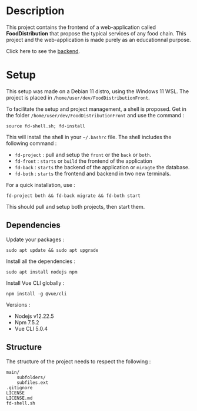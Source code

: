 # Description

This project contains the frontend of a web-application called **FoodDistribution** that propose the typical services of any food chain. This project and the web-application is made purely as an educationnal purpose.

Click here to see the [backend](https://github.com/GregoryHue/FoodDistributionBack).

# Setup

This setup was made on a Debian 11 distro, using the Windows 11 WSL. The project is placed in `/home/user/dev/FoodDistributionFront`.

To facilitate the setup and project management, a shell is proposed. Get in the folder `/home/user/dev/FoodDistributionFront` and use the command :

```
source fd-shell.sh; fd-install
```

This will install the shell in your `~/.bashrc` file. The shell includes the following command :

* `fd-project` : pull and setup the `front` or the `back` or `both`.
* `fd-front` : `starts` or `build` the frontend of the application
* `fd-back` : `starts` the backend of the application or `miragte` the database.
* `fd-both` : `starts` the frontend and backend in two new terminals.

For a quick installation, use :

```
fd-project both && fd-back migrate && fd-both start
```

This should pull and setup both projects, then start them.

## Dependencies

Update your packages :

```
sudo apt update && sudo apt upgrade
```

Install all the dependencies :

```
sudo apt install nodejs npm 
```

Install Vue CLI globally :

```
npm install -g @vue/cli
```

Versions :
* Nodejs v12.22.5
* Npm 7.5.2
* Vue CLI 5.0.4

## Structure

The structure of the project needs to respect the following :

```
main/
    subfolders/
    subfiles.ext
.gitignore
LICENSE
LICENSE.md
fd-shell.sh
```